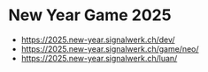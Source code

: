 # New Year Game 2025

- https://2025.new-year.signalwerk.ch/dev/
- https://2025.new-year.signalwerk.ch/game/neo/
- https://2025.new-year.signalwerk.ch/luan/
